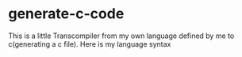 # generate-c-code

This is a little Transcompiler from my own language defined by me to c(generating a c file).
Here is my language syntax
